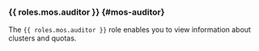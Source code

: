 ### {{ roles.mos.auditor }} {#mos-auditor}

The `{{ roles.mos.auditor }}` role enables you to view information about clusters and quotas.

